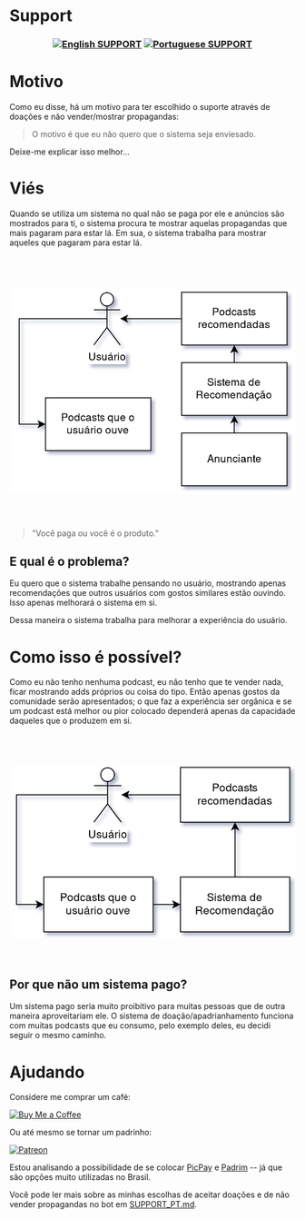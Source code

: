 # Support

<h3 align="center">

[![English SUPPORT](https://img.shields.io/badge/Language-EN-blue.svg?longCache=true&style=for-the-badge)](https://github.com/Fazendaaa/podsearch_bot/blob/master/docs/support/SUPPORT.md)
[![Portuguese SUPPORT](https://img.shields.io/badge/Linguagem-PT-green.svg?longCache=true&style=for-the-badge)](https://github.com/Fazendaaa/podsearch_bot/blob/master/docs/support/SUPPORT_PT.md)

</h3>

# Motivo
Como eu disse, há um motivo para ter escolhido o suporte através de doações e não vender/mostrar propagandas:
> O motivo é que eu não quero que o sistema seja enviesado.

Deixe-me explicar isso melhor...
# Viés
Quando se utiliza um sistema no qual não se paga por ele e anúncios são mostrados para ti, o sistema procura te mostrar aquelas propagandas que mais pagaram para estar lá. Em sua, o sistema trabalha para mostrar aqueles que pagaram para estar lá.

<h1 align="center">
    <br>
    <img src="https://raw.githubusercontent.com/Fazendaaa/podsearch_bot/master/img/docs/support/PT/not_donation.png" alt="sistema de propagandas"/>
	<br>
	<br>
</h1>

> "Você paga ou você é o produto."

## E qual é o problema?
Eu quero que o sistema trabalhe pensando no usuário, mostrando apenas recomendações que outros usuários com gostos similares estão ouvindo. Isso apenas melhorará o sistema em si.

Dessa maneira o sistema trabalha para melhorar a experiência do usuário.

# Como isso é possível?
Como eu não tenho nenhuma podcast, eu não tenho que te vender nada, ficar mostrando adds próprios ou coisa do tipo. Então apenas gostos da comunidade serão apresentados; o que faz a experiência ser orgânica e se um podcast está melhor ou pior colocado dependerá apenas da capacidade daqueles que o produzem em si.

<h1 align="center">
    <br>
    <img src="https://raw.githubusercontent.com/Fazendaaa/podsearch_bot/master/img/docs/support/PT/donation.png" alt="sistema de doações"/>
	<br>
	<br>
</h1>

## Por que não um sistema pago?
Um sistema pago seria muito proibitivo para muitas pessoas que de outra maneira aproveitariam ele. O sistema de doação/apadrianhamento funciona com muitas podcasts que eu consumo, pelo exemplo deles, eu decidi seguir o mesmo caminho.

# Ajudando
Considere me comprar um café:

[![Buy Me a Coffee](https://www.buymeacoffee.com/assets/img/custom_images/orange_img.png)](https://www.buymeacoffee.com/Fazenda)

Ou até mesmo se tornar um padrinho:

[![Patreon](https://c5.patreon.com/external/logo/become_a_patron_button.png)](https://www.patreon.com/Fazenda/overview)

Estou analisando a possibilidade de se colocar [PicPay](https://www.picpay.com/site/) e [Padrim](https://www.padrim.com.br/) -- já que são opções muito utilizadas no Brasil.

Você pode ler mais sobre as minhas escolhas de aceitar doações e de não vender propagandas no bot em [SUPPORT_PT.md](https://github.com/Fazendaaa/podsearch_bot/blob/master/docs/support/SUPPORT_PT.md).
